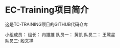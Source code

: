 # EC-Training项目简介

这是TC-TRAINING项目的GITHUB代码仓库

小组成员：
  组长：   冉雄雄 
  队员一： 黄凯 
  队员二： 王鹭星  
  队员三:  殷文祥 
